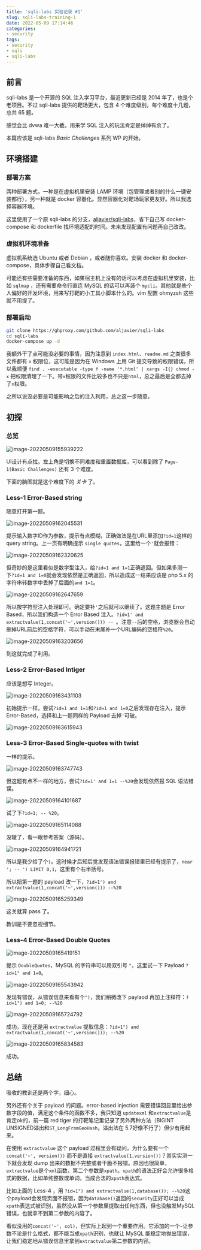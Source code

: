 ```yaml
---
title: 'sqli-labs 实验记录 #1'
slug: sqli-labs-training-1
date: 2022-05-09 17:14:46
categories:
- security
tags:
- security
- sqli
- sqli-labs
---
```


## 前言

sqli-labs 是一个开源的 SQL 注入学习平台，最近更新已经是 2014 年了，也是个老项目。不过 sqli-labs 提供的靶场更大，包含 4 个难度级别，每个难度十几题，总共 65 题。

感觉会比 dvwa 难一大截，用来学 SQL 注入的玩法肯定是绰绰有余了。

本篇应该是 sqli-labs *Basic Challenges* 系列 WP 的开始。

## 环境搭建

### 部署方案

两种部署方式，一种是在虚拟机里安装 LAMP 环境（包管理或者别的什么一键安装都行），另一种就是 docker 容器化。显然容器化对靶场玩家更友好。所以我选择容器环境。

这里使用了一个原 sqli-labs 的分支，[aljavier/sqli-labs](https://github.com/aljavier/sqli-labs)，省下自己写 docker-compose 和 dockerfile 找环境适配的时间。未来发现配置有问题再自己改改。

### 虚拟机环境准备

虚拟机系统选 Ubuntu 或者 Debian ，或者随你喜欢。安装 docker 和 docker-compose，具体步骤自己看文档。

可能还有些需要准备的东西，如果宿主机上没有的话可以考虑在虚拟机里安装，比如 `sqlmap` ，还有需要命令行直连 MySQL 的话可以再装个 `mycli`。其他就是些个人偏好的开发环境，用来写打靶的小工具小脚本什么的。vim 配置 ohmyzsh 这些就不用提了。

### 部署启动

```bash
git clone https://ghproxy.com/github.com/aljavier/sqli-labs
cd sqli-labs
docker-compose up -d
```

我额外干了点可能没必要的事情，因为注意到 `index.html`、`readme.md` 之类很多文件都有 `x` 权限位，这可能是因为在 Windows 上用 Git 提交导致的权限错误，所以我顺便 `find . -executable -type f -name '*.html' | xargs -I{} chmod -x` 把权限清理了一下。带`x`权限的文件比较多也不只是`html`，总之最后是全都去掉了`x`权限。

之所以说没必要是可能影响之后的注入利用，总之这一步随意。

## 初探

### 总览

![image-20220509155939222](image-20220509155939222.png)

UI设计有点拉。左上角是切换不同难度和重置数据库，可以看到除了 `Page-1(Basic Challenges)` 还有 3 个难度。

下面的脑图就是这个难度下的 *关卡* 了。

### Less-1 Error-Based string

随意打开第一题。

![image-20220509162045531](image-20220509162045531.png)

提示输入数字ID作为参数，提示有点模糊，正确做法是在URL里添加`?id=1`这样的 query string。上一页有明确提示 `single quotes`，这里给一个`'`就会报错：

![image-20220509162320625](image-20220509162320625.png)

但奇妙的是这里看似是数字型注入，给`?id=1 and 1=1`正确返回。但如果多测一下`?id=1 and 1=0`就会发现依然是正确返回，所以造成这一结果应该是 php 5.x 的字符串转数字中丢掉了后面的`and 1=1`。

![image-20220509162647659](image-20220509162647659.png)

所以按字符型注入处理即可。确定要补`'`之后就可以继续了。这题主题是 Error Based，所以我们构造一个 Error Based 注入。`?id=1' and extractvalue(1,concat('~',version())) -- `。注意`--`后的空格，浏览器会自动删掉URL前后的空格字符，可以手动在末尾补一个URL编码的空格符`%20`。

![image-20220509163203656](image-20220509163203656.png)

到这就完成了利用。

### Less-2 Error-Based Intiger

应该是想写 Integer。

![image-20220509163431103](image-20220509163431103.png)

初始提示一样，尝试`?id=1 and 1=1`和`?id=1 and 1=0`之后发现存在注入，提示 Error-Based，选择和上一题同样的 Payload 去掉`'`可破。

![image-20220509163615943](image-20220509163615943.png)

### Less-3 Error-Based Single-quotes with twist

一样的提示。

![image-20220509163747743](image-20220509163747743.png)

但这题有点不一样的地方，尝试`?id=1' and 1=1 --%20`会发现依然报 SQL 语法错误。

![image-20220509164101687](image-20220509164101687.png)

试了下`?id=1; -- %20`。

![image-20220509165114088](image-20220509165114088.png)

没辙了，看一眼参考答案（源码）。

![image-20220509164941721](image-20220509164941721.png)

所以是我少给了个`)`。这时候才后知后觉发现语法错误报错里已经有提示了，`near '; -- ') LIMIT 0,1`，这里有个右半括号。

所以把第一题的 payload 改一下，`?id=1') and extractvalue(1,concat('~',version())) --%20`

![image-20220509165259349](image-20220509165259349.png)

这关就算 pass 了。

教训是不要忽视细节。

### Less-4 Error-Based Double Quotes

![image-20220509165419151](image-20220509165419151.png)

提示 `DoubleQuotes`，MySQL 的字符串可以用双引号 `"`，这里试一下 Payload `?id=1" and 1=0`。

![image-20220509165543942](image-20220509165543942.png)

发现有错误，从错误信息来看有个`")`，我们稍微改下 paylaod 再加上注释符：`?id=1") and 1=0; --%20`

![image-20220509165724792](image-20220509165724792.png)

成功，现在还是用 `extractvalue` 提取信息：`?id=1") and extractvalue(1,concat('~',version())); --%20`

![image-20220509165834583](image-20220509165834583.png)

成功。

## 总结

吸收的教训还是两个字，细心。

另外还有个关于 payload 的问题。error-based injection 需要错误回显里给出参数字段的值，满足这个条件的函数不多，我只知道 `updatexml` 和`extractvalue`是肯定ok的，前一篇 red tiger 的打靶笔记里记录了另外两种方法（BIGINT UNSIGNED溢出和`ST_LongFromGeoHash`，溢出法在 5.7好像不行了）但少有用起来。

在使用 `extractvalue` 这个 payload 过程里会有疑问，为什么要有一个`concat('~', version())` 而不是直接 `extractvalue(1,version())`？其实实测一下就会发现 dump 出来的数据不完整或者干脆不报错。原因也很简单，`extractvalue`是个`xml`函数，第二个参数是`xpath`。`xpath`的语法正好会允许很多格式的数据，比如单纯整数或单词，当成合法的`xpath`表达式。

比如上面的 Less-4 ，用 `?id=1") and extractvalue(1,database()); --%20`这个payload会发现页面不报错，因为`database()`返回的`security`正好可以当成`xpath`表达式被识别，虽然没从第一个参数里提取出任何东西，但也没触发MySQL错误，也就拿不到第二参数的内容了。

看似没用的`concat('~', col)`，但实际上起到一个重要作用。它添加的一个`~`让参数不论是什么格式，都不能当成`xpath`识别，也就让 MySQL 能稳定地抛出错误，让我们稳定地从错误信息里拿到`extractvalue`第二参数的内容。